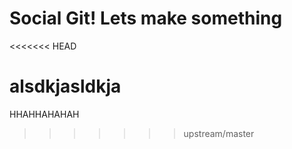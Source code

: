 # Social Git! Lets make something
<<<<<<< HEAD

alsdkjasldkja
=======
HHAHHAHAHAH
>>>>>>> upstream/master
